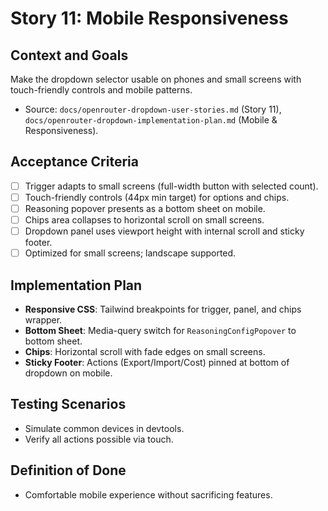 # Story 11: Mobile Responsiveness

## Context and Goals
Make the dropdown selector usable on phones and small screens with touch-friendly controls and mobile patterns.

- Source: `docs/openrouter-dropdown-user-stories.md` (Story 11), `docs/openrouter-dropdown-implementation-plan.md` (Mobile & Responsiveness).

## Acceptance Criteria
- [ ] Trigger adapts to small screens (full-width button with selected count).
- [ ] Touch-friendly controls (44px min target) for options and chips.
- [ ] Reasoning popover presents as a bottom sheet on mobile.
- [ ] Chips area collapses to horizontal scroll on small screens.
- [ ] Dropdown panel uses viewport height with internal scroll and sticky footer.
- [ ] Optimized for small screens; landscape supported.

## Implementation Plan
- __Responsive CSS__: Tailwind breakpoints for trigger, panel, and chips wrapper.
- __Bottom Sheet__: Media-query switch for `ReasoningConfigPopover` to bottom sheet.
- __Chips__: Horizontal scroll with fade edges on small screens.
- __Sticky Footer__: Actions (Export/Import/Cost) pinned at bottom of dropdown on mobile.

## Testing Scenarios
- Simulate common devices in devtools.
- Verify all actions possible via touch.

## Definition of Done
- Comfortable mobile experience without sacrificing features.

